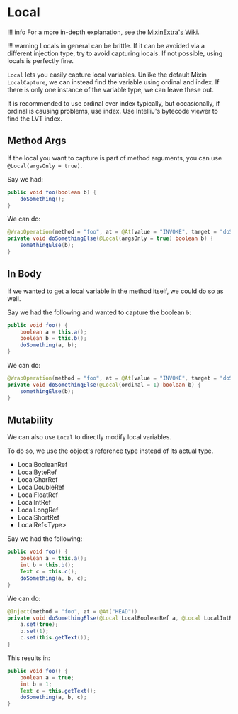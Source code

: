 # Local

!!! info
    For a more in-depth explanation, see the [MixinExtra's Wiki](https://github.com/LlamaLad7/MixinExtras/wiki/Local).

!!! warning
    Locals in general can be brittle. If it can be avoided via a different injection type, try to avoid capturing locals. If not possible, using locals is perfectly fine.

`Local` lets you easily capture local variables. Unlike the default Mixin `LocalCapture`, we can instead find the variable using ordinal and index. If there is only one instance of the variable type, we can leave these out.

It is recommended to use ordinal over index typically, but occasionally, if ordinal is causing problems, use index. Use IntelliJ's bytecode viewer to find the LVT index.

## Method Args

If the local you want to capture is part of method arguments, you can use `@Local(argsOnly = true)`.

Say we had:

```java
public void foo(boolean b) {
    doSomething();
}
```

We can do:

```java
@WrapOperation(method = "foo", at = @At(value = "INVOKE", target = "doSomething"))
private void doSomethingElse(@Local(argsOnly = true) boolean b) {
    somethingElse(b);
}
```

## In Body

If we wanted to get a local variable in the method itself, we could do so as well.

Say we had the following and wanted to capture the boolean `b`:

```java
public void foo() {
    boolean a = this.a();
    boolean b = this.b();
    doSomething(a, b);
}
```

We can do:

```java
@WrapOperation(method = "foo", at = @At(value = "INVOKE", target = "doSomething(ZZ)"))
private void doSomethingElse(@Local(ordinal = 1) boolean b) {
    somethingElse(b);
}
```

## Mutability

We can also use `Local` to directly modify local variables.

To do so, we use the object's reference type instead of its actual type.

* LocalBooleanRef
* LocalByteRef
* LocalCharRef
* LocalDoubleRef
* LocalFloatRef
* LocalIntRef
* LocalLongRef
* LocalShortRef
* LocalRef<Type\>

Say we had the following:

```java
public void foo() {
    boolean a = this.a();
    int b = this.b();
    Text c = this.c();
    doSomething(a, b, c);
}
```

We can do:

```java
@Inject(method = "foo", at = @At("HEAD"))
private void doSomethingElse(@Local LocalBooleanRef a, @Local LocalIntRef b, @Local LocalRef<Text> c, CallbackInfo ci) {
    a.set(true);
    b.set(1);
    c.set(this.getText());
}
```

This results in:

```java
public void foo() {
    boolean a = true;
    int b = 1;
    Text c = this.getText();
    doSomething(a, b, c);
}
```

